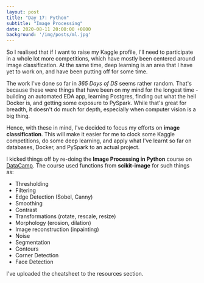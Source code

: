 ```yaml
---
layout: post
title: "Day 17: Python"
subtitle: "Image Processing"
date: 2020-08-11 20:00:00 +0800
background: '/img/posts/ml.jpg'
---
```


So I realised that if I want to raise my Kaggle profile, I'll need to participate in a whole lot more competitions, which have mostly been centered around image classification. At the same time, deep learning is an area that I have yet to work on, and have been putting off for some time.

The work I've done so far in *365 Days of DS* seems rather random. That's because these were things that have been on my mind for the longest time - building an automated EDA app, learning Postgres, finding out what the hell Docker is, and getting some exposure to PySpark. While that's great for breadth, it doesn't do much for depth, especially when computer vision is a big thing.

Hence, with these in mind, I've decided to focus my efforts on **image classification**. This will make it easier for me to clock some Kaggle competitions, do some deep learning, and apply what I've learnt so far on databases, Docker, and PySpark to an actual project.

I kicked things off by re-doing the **Image Processing in Python** course on [DataCamp](https://learn.datacamp.com/courses/image-processing-in-python). The course used functions from **scikit-image** for such things as:

* Thresholding
* Filtering
* Edge Detection (Sobel, Canny)
* Smoothing
* Contrast
* Transformations (rotate, rescale, resize)
* Morphology (erosion, dilation)
* Image reconstruction (inpainting)
* Noise
* Segmentation
* Contours
* Corner Detection
* Face Detection

I've uploaded the cheatsheet to the resources section.